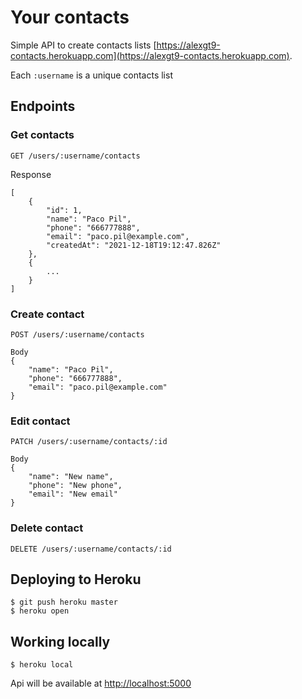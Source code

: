 # Your contacts

Simple API to create contacts lists [https://alexgt9-contacts.herokuapp.com](https://alexgt9-contacts.herokuapp.com).

Each `:username` is a unique contacts list

## Endpoints

### Get contacts

`GET /users/:username/contacts`

Response
```
[
    {
        "id": 1,
        "name": "Paco Pil",
        "phone": "666777888",
        "email": "paco.pil@example.com",
        "createdAt": "2021-12-18T19:12:47.826Z"
    },
    {
        ...
    }
]
```

### Create contact

`POST /users/:username/contacts`

```
Body
{
    "name": "Paco Pil",
    "phone": "666777888",
    "email": "paco.pil@example.com"
}
```

### Edit contact

`PATCH /users/:username/contacts/:id`

```
Body
{
    "name": "New name",
    "phone": "New phone",
    "email": "New email"
}
```

### Delete contact

`DELETE /users/:username/contacts/:id`

## Deploying to Heroku

```
$ git push heroku master
$ heroku open
```

## Working locally

```
$ heroku local
```

Api will be available at [http://localhost:5000](http://localhost:5000)
